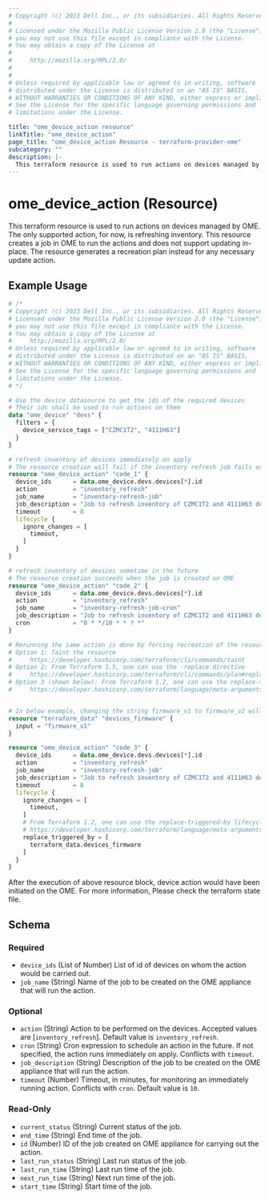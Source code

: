 ```yaml
---
# Copyright (c) 2023 Dell Inc., or its subsidiaries. All Rights Reserved.
# 
# Licensed under the Mozilla Public License Version 2.0 (the "License");
# you may not use this file except in compliance with the License.
# You may obtain a copy of the License at
# 
#     http://mozilla.org/MPL/2.0/
# 
# 
# Unless required by applicable law or agreed to in writing, software
# distributed under the License is distributed on an "AS IS" BASIS,
# WITHOUT WARRANTIES OR CONDITIONS OF ANY KIND, either express or implied.
# See the License for the specific language governing permissions and
# limitations under the License.

title: "ome_device_action resource"
linkTitle: "ome_device_action"
page_title: "ome_device_action Resource - terraform-provider-ome"
subcategory: ""
description: |-
  This terraform resource is used to run actions on devices managed by OME. The only supported action, for now, is refreshing inventory. This resource creates a job in OME to run the actions and does not support updating in-place. The resource generates a recreation plan instead for any necessary update action.
---
```


# ome_device_action (Resource)

This terraform resource is used to run actions on devices managed by OME. The only supported action, for now, is refreshing inventory. This resource creates a job in OME to run the actions and does not support updating in-place. The resource generates a recreation plan instead for any necessary update action.

## Example Usage

```terraform
# /*
# Copyright (c) 2023 Dell Inc., or its subsidiaries. All Rights Reserved.
# Licensed under the Mozilla Public License Version 2.0 (the "License");
# you may not use this file except in compliance with the License.
# You may obtain a copy of the License at
#     http://mozilla.org/MPL/2.0/
# Unless required by applicable law or agreed to in writing, software
# distributed under the License is distributed on an "AS IS" BASIS,
# WITHOUT WARRANTIES OR CONDITIONS OF ANY KIND, either express or implied.
# See the License for the specific language governing permissions and
# limitations under the License.
# */

# Use the device datasource to get the ids of the required devices
# Their ids shall be used to run actions on them
data "ome_device" "devs" {
  filters = {
    device_service_tags = ["CZMC1T2", "4111H63"]
  }
}

# refresh inventory of devices immediately on apply
# The resource creation will fail if the inventory refresh job fails or doesnt complete within `timeout` in minutes (here 8 minutes).
resource "ome_device_action" "code_1" {
  device_ids      = data.ome_device.devs.devices[*].id
  action          = "inventory_refresh"
  job_name        = "inventory-refresh-job"
  job_description = "Job to refresh inventory of CZMC1T2 and 4111H63 devices"
  timeout         = 8
  lifecycle {
    ignore_changes = [
      timeout,
    ]
  }
}

# refresh inventory of devices sometime in the future
# The resource creation succeeds when the job is created on OME
resource "ome_device_action" "code_2" {
  device_ids      = data.ome_device.devs.devices[*].id
  action          = "inventory_refresh"
  job_name        = "inventory-refresh-job-cron"
  job_description = "Job to refresh inventory of CZMC1T2 and 4111H63 devices in future"
  cron            = "0 * */10 * * ? *"
}

# Rerunning the same action is done by forcing recreation of the resource
# Option 1: Taint the resource 
#     https://developer.hashicorp.com/terraform/cli/commands/taint
# Option 2: From Terraform 1.5, one can use the -replace directive 
#     https://developer.hashicorp.com/terraform/cli/commands/plan#replace-address
# Option 3 (shown below): From Terraform 1.2, one can use the replace-triggered-by lifecycle method 
#     https://developer.hashicorp.com/terraform/language/meta-arguments/lifecycle#replace_triggered_by


# In below example, changing the string firmware_v1 to firmware_v2 will rerun the action
resource "terraform_data" "devices_firmware" {
  input = "firmware_v1"
}

resource "ome_device_action" "code_3" {
  device_ids      = data.ome_device.devs.devices[*].id
  action          = "inventory_refresh"
  job_name        = "inventory-refresh-job"
  job_description = "Job to refresh inventory of CZMC1T2 and 4111H63 devices when any of their firwares is upgraded"
  timeout         = 8
  lifecycle {
    ignore_changes = [
      timeout,
    ]
    # From Terraform 1.2, one can use the replace-triggered-by lifecycle method 
    # https://developer.hashicorp.com/terraform/language/meta-arguments/lifecycle#replace_triggered_by
    replace_triggered_by = [
      terraform_data.devices_firmware
    ]
  }
}
```

After the execution of above resource block, device action would have been initiated on the OME. For more information, Please check the terraform state file.
<!-- schema generated by tfplugindocs -->
## Schema

### Required

- `device_ids` (List of Number) List of id of devices on whom the action would be carried out.
- `job_name` (String) Name of the job to be created on the OME appliance that will run the action.

### Optional

- `action` (String) Action to be performed on the devices. Accepted values are [`inventory_refresh`]. Default value is `inventory_refresh`.
- `cron` (String) Cron expression to schedule an action in the future. If not specified, the action runs immediately on apply. Conflicts with `timeout`.
- `job_description` (String) Description of the job to be created on the OME appliance that will run the action.
- `timeout` (Number) Timeout, in minutes, for monitoring an immediately running action. Conflicts with `cron`. Default value is `10`.

### Read-Only

- `current_status` (String) Current status of the job.
- `end_time` (String) End time of the job.
- `id` (Number) ID of the job created on OME appliance for carrying out the action.
- `last_run_status` (String) Last run status of the job.
- `last_run_time` (String) Last run time of the job.
- `next_run_time` (String) Next run time of the job.
- `start_time` (String) Start time of the job.

